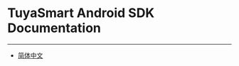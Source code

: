 # TuyaSmart Android SDK Documentation

---

* [简体中文](https://tuyainc.github.io/tuyasmart_home_android_sdk_doc/zh-hans/)


